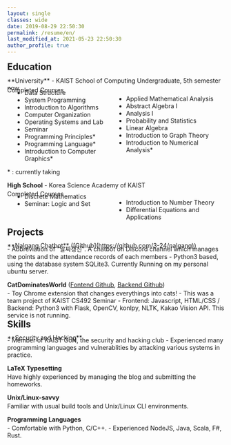 ```yaml
---
layout: single
classes: wide
date: 2019-08-29 22:50:30
permalink: /resume/en/
last_modified_at: 2021-05-23 22:50:30
author_profile: true
---
```


<style>
.custom_ul {
    display: block;
    list-style-type: disc;
    margin-block-start: 0em;
    margin-block-end: 0em;
    margin-inline-start: 0px;
    margin-inline-end: 0px;
    padding-inline-start: 40px;
}

</style>

<h2 style="margin-block-start: 0em;margin-block-end: 0.5em;">Education</h2>
**University** - KAIST School of Computing Undergraduate, 5th semester now
<div style="margin-bottom: -0.8em;"></div>
Completed Courses
<div style="margin-bottom: -0.8em;"></div>
<div style="display: flex;">
<div style="width:50%; display:inline-block;">
<ul class="custom_ul">
<li>Data Structure</li>
<li>System Programming</li>
<li>Introduction to Algorithms</li>
<li>Computer Organization</li>
<li>Operating Systems and Lab</li>
<li>Seminar<Immersion Camp: Intensive Programming and Startup></li>
<li>Programming Principles*</li>
<li>Programming Language*</li>
<li>Introduction to Computer Graphics*</li>
</ul>
</div><div style="width:50%; display:inline-block;">
<ul>
<li>Applied Mathematical Analysis</li>
<li>Abstract Algebra I</li>
<li>Analysis I</li>
<li>Probability and Statistics</li>
<li>Linear Algebra</li>
<li>Introduction to Graph Theory</li>
<li>Introduction to Numerical Analysis*</li>
</ul></div>
</div>

\* : currently taking

**High School** - Korea Science Academy of KAIST
<div style="margin-bottom: -0.8em;"></div>
Completed Courses
<div style="margin-bottom: -0.8em;"></div>
<div style="display: flex;">
<div style="width:50%; display:inline-block;">
<ul class="custom_ul">
<li>Discrete Mathematics</li>
<li>Seminar: Logic and Set</li>
</ul>
</div><div style="width:50%; display:inline-block;">
<ul>
<li>Introduction to Number Theory</li>
<li>Differential Equations and Applications</li>
</ul></div>
</div>

<h2 style="margin-block-start: 0em;margin-block-end: 0.5em;">Projects</h2>
**Nalgang Chatbot** ([Github](https://github.com/3-24/nalgang))
<div style="margin-bottom: -0.8em;"></div>
- Abbreviation of "날짜갱신". A chatbot on Discord channel which manages the points and the attendance records of each members
- Python3 based, using the database system SQLite3. Currently Running on my personal ubuntu server.

**CatDominatesWorld** ([Fontend Github](https://github.com/CatDominatesWorld/CatDominatesWorld), [Backend Github](https://github.com/CatDominatesWorld/CatDominatesWorld-backend))
<div style="margin-bottom: -0.8em;"></div>
- Toy Chrome extension that changes everythings into cats!
- This was a team project of KAIST CS492 Seminar<Immersion Camp: Intensive Programming and Startup>
- Frontend: Javascript, HTML/CSS / Backend: Python3 with Flask, OpenCV, konlpy, NLTK, Kakao Vision API. This service is not running.

<h2 style="margin-block-start: 0em;margin-block-end: 0.5em;">Skills</h2>
**Security and Hacking**
<div style="margin-bottom: -0.8em;"></div>
- Member of KAIST GoN, the security and hacking club
- Experienced many programming languages and vulnerablities by attacking various systems in practice.

**LaTeX Typesetting**
<div style="margin-bottom: -0.8em;"></div>
Have highly experienced by managing the blog and submitting the homeworks.

**Unix/Linux-savvy**
<div style="margin-bottom: -0.8em;"></div>
Familiar with usual build tools and Unix/Linux CLI environments.

**Programming Languages**
<div style="margin-bottom: -0.8em;"></div>
- Comfortable with Python, C/C++.
- Experienced NodeJS, Java, Scala, F#, Rust.